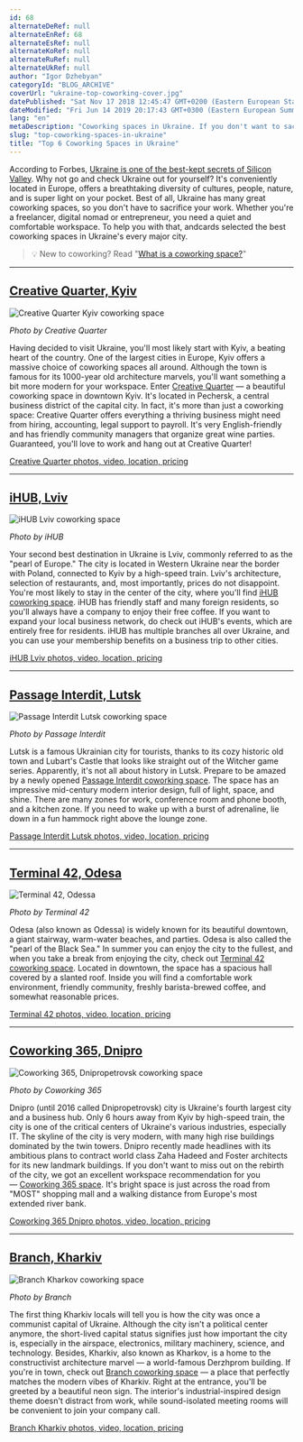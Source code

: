 ```yaml
---
id: 68
alternateDeRef: null
alternateEnRef: 68
alternateEsRef: null
alternateKoRef: null
alternateRuRef: null
alternateUkRef: null
author: "Igor Dzhebyan"
categoryId: "BLOG_ARCHIVE"
coverUrl: "ukraine-top-coworking-cover.jpg"
datePublished: "Sat Nov 17 2018 12:45:47 GMT+0200 (Eastern European Standard Time)"
dateModified: "Fri Jun 14 2019 20:17:43 GMT+0300 (Eastern European Summer Time)"
lang: "en"
metaDescription: "Coworking spaces in Ukraine. If you don't want to sacrifice your work staying in Urkaine - review top 6 coworking spaces you will join to work in. "
slug: "top-coworking-spaces-in-ukraine"
title: "Top 6 Coworking Spaces in Ukraine"
---
```


According to Forbes, [Ukraine is one of the best-kept secrets of Silicon Valley](https://www.forbes.com/sites/forbestechcouncil/2018/10/16/ukraine-is-the-best-kept-secret-in-californias-startup-scene/#338254a47ebc). Why not go and check Ukraine out for yourself? It's conveniently located in Europe, offers a breathtaking diversity of cultures, people, nature, and is super light on your pocket. Best of all, Ukraine has many great coworking spaces, so you don't have to sacrifice your work. Whether you're a freelancer, digital nomad or entrepreneur, you need a quiet and comfortable workspace. To help you with that, andcards selected the best coworking spaces in Ukraine's every major city.

> 💡 New to coworking? Read "[What is a coworking space?](https://andcards.com/blog/tips/what-is-a-coworking-space)"

---

## [Creative Quarter, Kyiv](https://creativequarter.net/en/)

![Creative Quarter Kyiv coworking space](https://s3.ap-northeast-2.amazonaws.com/blogs.andcards.com/ukraine-top-kyiv-cq.jpg|height=534,width=800)

_Photo by Creative Quarter_

Having decided to visit Ukraine, you'll most likely start with Kyiv, a beating heart of the country. One of the largest cities in Europe, Kyiv offers a massive choice of coworking spaces all around. Although the town is famous for its 1000-year old architecture marvels, you'll want something a bit more modern for your workspace. Enter [Creative Quarter](https://creativequarter.net/en/) — a beautiful coworking space in downtown Kyiv. It's located in Pechersk, a central business district of the capital city. In fact, it's more than just a coworking space: Creative Quarter offers everything a thriving business might need from hiring, accounting, legal support to payroll. It's very English-friendly and has friendly community managers that organize great wine parties. Guaranteed, you'll love to work and hang out at Creative Quarter!

[Creative Quarter photos, video, location, pricing](https://creativequarter.net/en/)

---

## [iHUB, Lviv](http://ihub.world/ua/lviv-ua/)

![iHUB Lviv coworking space](https://s3.ap-northeast-2.amazonaws.com/blogs.andcards.com/ukraine-top-lviv-ihub.jpg|height=526,width=800)

_Photo by iHUB_

Your second best destination in Ukraine is Lviv, commonly referred to as the "pearl of Europe." The city is located in Western Ukraine near the border with Poland, connected to Kyiv by a high-speed train. Lviv's architecture, selection of restaurants, and, most importantly, prices do not disappoint. You're most likely to stay in the center of the city, where you'll find [iHUB coworking space](http://ihub.world/ua/lviv-ua/). iHUB has friendly staff and many foreign residents, so you'll always have a company to enjoy their free coffee. If you want to expand your local business network, do check out iHUB's events, which are entirely free for residents. iHUB has multiple branches all over Ukraine, and you can use your membership benefits on a business trip to other cities.

[iHUB Lviv photos, video, location, pricing](http://ihub.world/ua/lviv-ua/)

---

## [Passage Interdit, Lutsk](https://passageinterdit.com.ua/)

![Passage Interdit Lutsk coworking space](https://s3.ap-northeast-2.amazonaws.com/blogs.andcards.com/ukraine-top-lutsk-passage.png|height=400,width=800)

_Photo by Passage Interdit_

Lutsk is a famous Ukrainian city for tourists, thanks to its cozy historic old town and Lubart's Castle that looks like straight out of the Witcher game series. Apparently, it's not all about history in Lutsk. Prepare to be amazed by a newly opened [Passage Interdit coworking space](https://passageinterdit.com.ua/). The space has an impressive mid-century modern interior design, full of light, space, and shine. There are many zones for work, conference room and phone booth, and a kitchen zone. If you need to wake up with a burst of adrenaline, lie down in a fun hammock right above the lounge zone. 

[Passage Interdit Lutsk photos, video, location, pricing](https://passageinterdit.com.ua/)

---

## [Terminal 42, Odesa](https://terminal42.com.ua/)

![Terminal 42, Odessa ](https://s3.ap-northeast-2.amazonaws.com/blogs.andcards.com/ukraine-top-odesa-terminal.jpg|height=450,width=800)

_Photo by Terminal 42_

Odesa (also known as Odessa) is widely known for its beautiful downtown, a giant stairway, warm-water beaches, and parties. Odesa is also called the "pearl of the Black Sea." In summer you can enjoy the city to the fullest, and when you take a break from enjoying the city, check out [Terminal 42 coworking space](https://terminal42.com.ua/). Located in downtown, the space has a spacious hall covered by a slanted roof. Inside you will find a comfortable work environment, friendly community, freshly barista-brewed coffee, and somewhat reasonable prices.

[Terminal 42 photos, video, location, pricing](https://terminal42.com.ua/)

---

## [Coworking 365, Dnipro](http://coworking365.com.ua/)

![Coworking 365, Dnipropetrovsk coworking space](https://s3.ap-northeast-2.amazonaws.com/blogs.andcards.com/ukraine-top-dnipro-coworking.jpg|height=533,width=800)

_Photo by Coworking 365_

Dnipro (until 2016 called Dnipropetrovsk) city is Ukraine's fourth largest city and a business hub. Only 6 hours away from Kyiv by high-speed train, the city is one of the critical centers of Ukraine's various industries, especially IT. The skyline of the city is very modern, with many high rise buildings dominated by the twin towers. Dnipro recently made headlines with its ambitious plans to contract world class Zaha Hadeed and Foster architects for its new landmark buildings. If you don't want to miss out on the rebirth of the city, we got an excellent workspace recommendation for you — [Coworking 365 space](http://coworking365.com.ua/). It's bright space is just across the road from "MOST" shopping mall and a walking distance from Europe's most extended river bank.

[Coworking 365 Dnipro photos, video, location, pricing](http://coworking365.com.ua/)

---

## [Branch, Kharkiv](http://www.coworkingbranch.com/)

![Branch Kharkov coworking space](https://s3.ap-northeast-2.amazonaws.com/blogs.andcards.com/ukraine-top-kharkiv-branch.jpg|height=533,width=800)

_Photo by Branch_

The first thing Kharkiv locals will tell you is how the city was once a communist capital of Ukraine. Although the city isn't a political center anymore, the short-lived capital status signifies just how important the city is, especially in the airspace, electronics, military machinery, science, and technology. Besides, Kharkiv, also known as Kharkov, is a home to the constructivist architecture marvel — a world-famous Derzhprom building. If you're in town, check out [Branch coworking space](http://www.coworkingbranch.com/) — a place that perfectly matches the modern vibes of Kharkiv. Right at the entrance, you'll be greeted by a beautiful neon sign. The interior's industrial-inspired design theme doesn't distract from work, while sound-isolated meeting rooms will be convenient to join your company call.

[Branch Kharkiv photos, video, location, pricing](http://www.coworkingbranch.com/)
